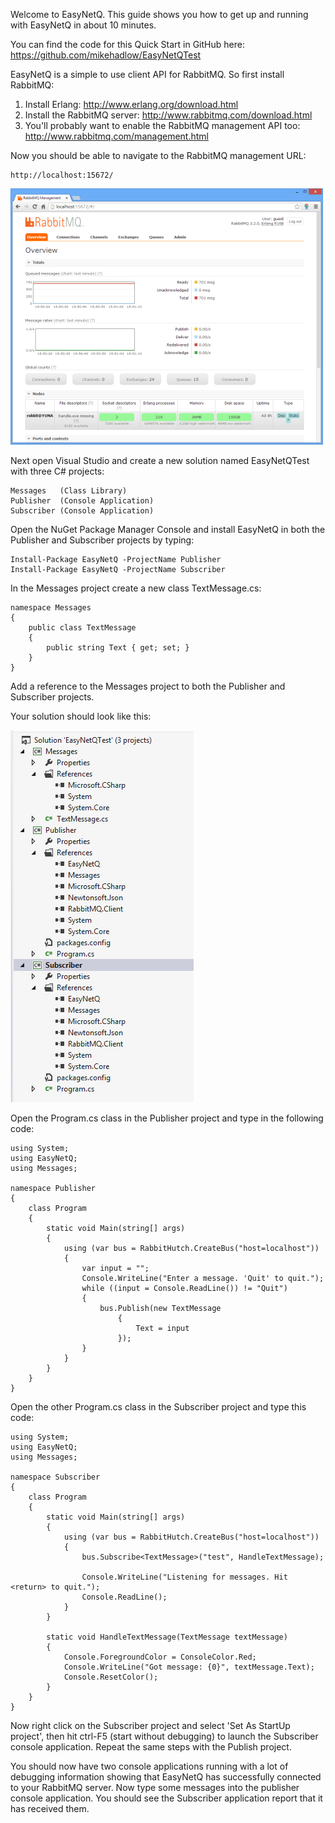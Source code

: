Welcome to EasyNetQ. This guide shows you how to get up and running with EasyNetQ in about 10 minutes.

You can find the code for this Quick Start in GitHub here: https://github.com/mikehadlow/EasyNetQTest

EasyNetQ is a simple to use client API for RabbitMQ. So first install RabbitMQ:

1. Install Erlang: http://www.erlang.org/download.html
2. Install the RabbitMQ server: http://www.rabbitmq.com/download.html
3. You'll probably want to enable the RabbitMQ management API too: http://www.rabbitmq.com/management.html

Now you should be able to navigate to the RabbitMQ management URL:

    http://localhost:15672/

![RabbitMQ management UI](images/RabbitMQ_Management.png)

Next open Visual Studio and create a new solution named EasyNetQTest with three C# projects:

    Messages   (Class Library)
    Publisher  (Console Application)
    Subscriber (Console Application)

Open the NuGet Package Manager Console and install EasyNetQ in both the Publisher and Subscriber projects by typing:

    Install-Package EasyNetQ -ProjectName Publisher
    Install-Package EasyNetQ -ProjectName Subscriber

In the Messages project create a new class TextMessage.cs:

    namespace Messages
    {
        public class TextMessage
        {
            public string Text { get; set; } 
        }
    }

Add a reference to the Messages project to both the Publisher and Subscriber projects.

Your solution should look like this:

![Solution explorer](images/Quick-start-solution-explorer.png)

Open the Program.cs class in the Publisher project and type in the following code:

    using System;
    using EasyNetQ;
    using Messages;
    
    namespace Publisher
    {
        class Program
        {
            static void Main(string[] args)
            {
                using (var bus = RabbitHutch.CreateBus("host=localhost"))
                {
                    var input = "";
                    Console.WriteLine("Enter a message. 'Quit' to quit.");
                    while ((input = Console.ReadLine()) != "Quit")
                    {
                        bus.Publish(new TextMessage
                            {
                                Text = input
                            });
                    }
                }
            }
        }
    }

Open the other Program.cs class in the Subscriber project and type this code:

    using System;
    using EasyNetQ;
    using Messages;
    
    namespace Subscriber
    {
        class Program
        {
            static void Main(string[] args)
            {
                using (var bus = RabbitHutch.CreateBus("host=localhost"))
                {
                    bus.Subscribe<TextMessage>("test", HandleTextMessage);
    
                    Console.WriteLine("Listening for messages. Hit <return> to quit.");
                    Console.ReadLine();
                }
            }
    
            static void HandleTextMessage(TextMessage textMessage)
            {
                Console.ForegroundColor = ConsoleColor.Red;
                Console.WriteLine("Got message: {0}", textMessage.Text);
                Console.ResetColor();
            }
        }
    }

Now right click on the Subscriber project and select 'Set As StartUp project', then hit ctrl-F5 (start without debugging) to launch the Subscriber console application. Repeat the same steps with the Publish project.

You should now have two console applications running with a lot of debugging information showing that EasyNetQ has successfully connected to your RabbitMQ server. Now type some messages into the publisher console application. You should see the Subscriber application report that it has received them.